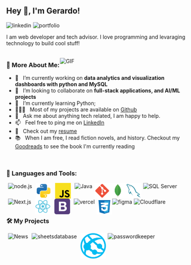 ## Hey 👋, I'm Gerardo!
<a href='https://www.linkedin.com/in/sanchezwebdev/'><img align='left' alt="linkedin" src="https://raw.githubusercontent.com/sanchezwebdev/svgs/09b75e0e2a7c06df4827b2abe0d2538608ee4bf1/linkedin-svgrepo-com%20(1).svg" height='24px'/></a>
<a href='https://gerardosanchez.dev'><img align='left' alt="portfolio" src="https://raw.githubusercontent.com/sanchezwebdev/svgs/09b75e0e2a7c06df4827b2abe0d2538608ee4bf1/portfolio-my-profile-browser-svgrepo-com.svg" height='24px' hspace="5"/></a>
<br/>

I am web developer and tech advisor. I love programming and levaraging technology to build cool stuff!
<br/>
<br/>

<img align="right" alt="GIF" src="https://external-content.duckduckgo.com/iu/?u=https%3A%2F%2Fmedia1.tenor.com%2Fimages%2F0660efe82fa3da42ed56eef013171835%2Ftenor.gif%3Fitemid%3D16596559&f=1&nofb=1&ipt=c02ac9be296d10d10df9000981130e4b083beed6ef8ef2d89a694b3443e3029c&ipo=images" width="360px"/>   
  
### 🧐 More About Me:

- 🔭 &nbsp; I’m currently working on **data analytics and visualization dashboards with python and MySQL**
- 🤝 &nbsp; I’m looking to collaborate on **full-stack applications, and AI/ML projects**
- 🌱 &nbsp; I’m currently learning Python; 
- 👨🏻‍💻 &nbsp; Most of my projects are available on [Github](https://github.com/sanchezwebdev?tab=repositories)
- 💬 &nbsp; Ask me about anything tech related, I am happy to help.
- 📫 &nbsp; Feel free to ping me on [LinkedIn](https://www.linkedin.com/in/sanchezwebdev/)
- 📝 &nbsp; Check out my [resume](https://docs.google.com/document/d/1YWGktc-O9KDUAYrmngungs0Z0OLnTOZMqAnHGv2_coo/edit?usp=sharing)
- 📚 &nbsp; When I am free, I read fiction novels, and history. Checkout my [Goodreads](https://www.goodreads.com/review/list/183830290-gerardo?shelf=currently-reading) to see the book I'm currently reading

<br>

### 🔨 Languages and Tools:

<a href="https://nodejs.org/en" target="_blank"> <img align="left" src="https://raw.githubusercontent.com/sanchezwebdev/svgs/refs/heads/master/node-js-logo-F4F55CD2D0-seeklogo.com-4159652273.png" alt="node.js" height="42px" hspace="5"/></a> 
<a href="https://www.python.org" target="_blank"><img align="left" alt="Python" height ="42px" src="https://raw.githubusercontent.com/sanchezwebdev/svgs/27b08b929adef501d774b425e870c5b63b406a0b/python-svgrepo-com.svg" hspace="5"></a>
<a href="https://developer.mozilla.org/en-US/docs/Web/JavaScript" target="_blank"><img align="left" alt="Javascript" height ="42px" src="https://raw.githubusercontent.com/sanchezwebdev/svgs/d8ac7491de122fbec3c79939f351bc0ada09361a/javascript-svgrepo-com.svg" hspace="5"></a>
<a href="https://www.java.com" target="_blank"><img align="left" alt="Java" height ="42px" src="https://raw.githubusercontent.com/sanchezwebdev/svgs/27b08b929adef501d774b425e870c5b63b406a0b/java-svgrepo-com%20(2).svg" hspace="5"></a>
<a href="https://git-scm.com/" target="_blank"> <img align="left" src="https://raw.githubusercontent.com/sanchezwebdev/svgs/27b08b929adef501d774b425e870c5b63b406a0b/git-svgrepo-com.svg" alt="git" height ="42px"/> </a>
<a href="https://mongodb.com" target="_blank"> <img align="left" alt="MongoDB" height ="42px"  src="https://raw.githubusercontent.com/sanchezwebdev/svgs/27b08b929adef501d774b425e870c5b63b406a0b/mongo-svgrepo-com.svg" styles="filter: invert(-1)"> </a>
<a href="https://mysql.com" target="_blank"><img align="left" alt="MySQL" height ="42px" src="https://raw.githubusercontent.com/sanchezwebdev/svgs/27b08b929adef501d774b425e870c5b63b406a0b/mysql-svgrepo-com.svg"></a>
<a href="https://www.microsoft.com/en-us/sql-server/" target="_blank"><img align="left" alt="SQL Server" height ="42px" src="https://raw.githubusercontent.com/sanchezwebdev/svgs/d8ac7491de122fbec3c79939f351bc0ada09361a/SQL_Server%201.svg" hspace="5"></a>
<a href="https://nextjs.org/" target="_blank"> <img align="left" alt="Next.js" height ="42px" src="https://raw.githubusercontent.com/sanchezwebdev/svgs/0e3240e2d7476d1c2da390c2d63220f179fccb8a/next-js-svgrepo-com%201.svg" hspace="5"></a>
<a href="https://react.dev" target="_blank"><img align="left" alt="React" height ="42px" src="https://raw.githubusercontent.com/sanchezwebdev/svgs/0e3240e2d7476d1c2da390c2d63220f179fccb8a/react-svgrepo-com.svg" hspace="5"></a>
<a href="https://getbootstrap.com/" target="_blank"> <img align="left" src="https://raw.githubusercontent.com/sanchezwebdev/svgs/refs/heads/master/bootstrap-svgrepo-com.svg" alt="bootstrap" height="42px" hspace="5"/> </a> 
<a href="https://vercel.com/" target="_blank"> <img align="left" src="https://raw.githubusercontent.com/sanchezwebdev/svgs/a64d7f9ef25e52a2d7b53c5b19a5365479d0f343/vercel.svg" alt="vercel" height="42px" hspace="5"/> </a> 
<a href="https://www.w3.org/TR/CSS/#css" target="_blank"><img align="left" alt="CSS" height ="42px" src="https://raw.githubusercontent.com/sanchezwebdev/svgs/27b08b929adef501d774b425e870c5b63b406a0b/css-3-svgrepo-com.svg"></a>
<a href="https://www.figma.com/" target="_blank"> <img align="left" src="https://raw.githubusercontent.com/sanchezwebdev/svgs/e2e45301bb5efb8862698762e7ac258dd97d9f19/figma-svgrepo-com.svg" alt="figma" height='42px'/> </a>
<a href="https://cloudflare.com" target="_blank"> <img align="left" alt="Cloudflare" height ="42px" src="https://raw.githubusercontent.com/sanchezwebdev/svgs/27b08b929adef501d774b425e870c5b63b406a0b/cloudflare-svgrepo-com.svg" hspace="5"> </a>

<br/>
<br/>
<br/>
<br/>

### 🛠️ My Projects
<a href="https://nextjs-news-site-omega.vercel.app/" target="_blank"> <img alt="News" src="https://raw.githubusercontent.com/sanchezwebdev/svgs/adc527bea52ec92ca4970d64c197a1295de0fa79/newspaper-svgrepo-com.svg" height="86" align="left" hspace="5"> </a>
<a href="https://nextjs-app-showcase.pages.dev/" target="_blank"> <img alt="sheetsdatabase" src="https://raw.githubusercontent.com/sanchezwebdev/svgs/adc527bea52ec92ca4970d64c197a1295de0fa79/crud-svgrepo-com.svg"  height="68" align="left" hspace="5"></a>
<a href="https://magiswebservices.com/" target="_blank"> <img alt="readmeicons" src="https://raw.githubusercontent.com/sanchezwebdev/svgs/adc527bea52ec92ca4970d64c197a1295de0fa79/web-sites-svgrepo-com.svg" height="68" align="left" hspace="5"> </a>
<a href="https://fundamentals-conservation-site.pages.dev/" target="_blank"> <img alt="passwordkeeper" src="https://raw.githubusercontent.com/sanchezwebdev/svgs/adc527bea52ec92ca4970d64c197a1295de0fa79/nature-plant-tree-svgrepo-com.svg" height="68" align="left"> </a>
